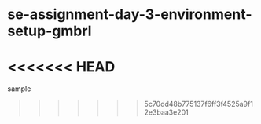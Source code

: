 # se-assignment-day-3-environment-setup-gmbrl
<<<<<<< HEAD
=======
sample
>>>>>>> 5c70dd48b775137f6ff3f4525a9f12e3baa3e201

